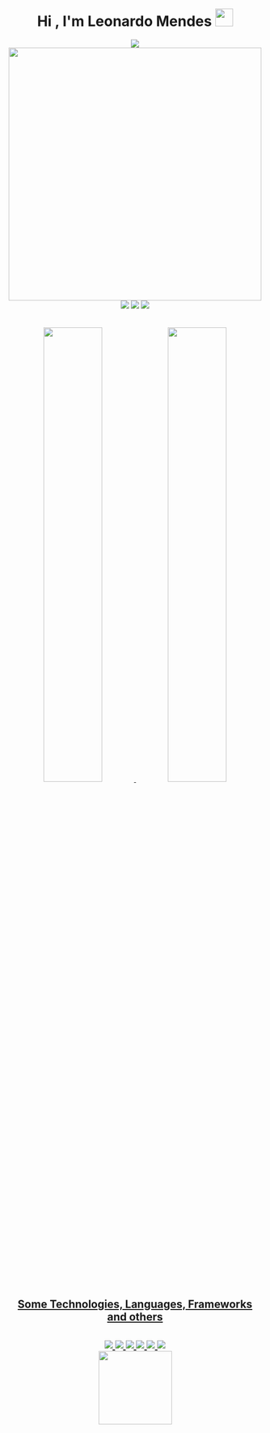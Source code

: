 <h1 align="center">Hi , I'm Leonardo Mendes <img src="https://media.giphy.com/media/hvRJCLFzcasrR4ia7z/giphy.gif" width="35"></h1>

<div align="center">
<a href="https://git.io/typing-svg"><img src="https://readme-typing-svg.herokuapp.com?size=25&color=268F77&background=268F770C&center=true&vCenter=true&lines=Front-End+Developer;Digital+Illustrator;I+love+Donkey+Kong+%3C3"></a>
</div>

<div align="center">
<a><img width="500" src=https://64.media.tumblr.com/56f4ed8b8c40eb96935bb80d6209145c/tumblr_nmv5teCnag1r1rrxzo1_540.gifv></a>
 <div/>

 <div align="center">
<a href="https://www.linkedin.com/in/leonardo-mendes-8aba41229" target="_blank"><img src="https://img.shields.io/badge/-LinkedIn-%230077B5?style=for-the-badge&logo=linkedin&logoColor=white" target="_blank"></a>  
<a href="https://instagram.com/sunkzzzzz" target="_blank"><img src="https://img.shields.io/badge/-Instagram-%23E4405F?style=for-the-badge&logo=instagram&logoColor=white" target="_blank"></a>
 <a href = "mailto:leonardo.msfil@gmail.com"><img src="https://img.shields.io/badge/Gmail-D14836?style=for-the-badge&logo=gmail&logoColor=white" target="_blank"></a>
    <div/>
<br>
<br>
<div align="center">
<a href="https://github.com/leomsfil">
<img width="48%" src="https://github-readme-stats.vercel.app/api?username=leomsfil&show_icons=true&theme=gotham&include_all_commits=true&count_private=true"/>
<img width="48%" src="https://github-readme-stats.vercel.app/api/top-langs/?username=leomsfil&layout=compact&langs_count=7&theme=gotham"/>
</div>
<br>
 <h2 align="center">Some Technologies, Languages, Frameworks and others<h2/>
  
  <div align="center" >
      <img src="https://img.icons8.com/color/48/000000/figma--v1.png"/>
      <img src="https://img.icons8.com/color/48/000000/html-5--v1.png"/>
      <img src="https://img.icons8.com/color/48/000000/css3.png"/>
      <img src="https://img.icons8.com/color/48/000000/javascript--v1.png"/>
      <img src="https://img.icons8.com/color/48/000000/git.png"/>
      <img src="https://img.icons8.com/ultraviolet/45/000000/react--v1.png"/>
  </div>
  
  
  <!--[Snake animation]--><img height="145" src="https://github.com/leomsfil/leomsfil/blob/output/github-contribution-grid-snake.svg"/>
